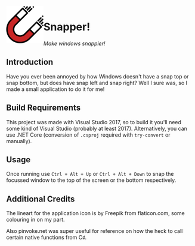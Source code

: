 <img style="float: left;" alt="Image of a Magnet" src="./Resources/magnet.png" width="100">

# Snapper!

_Make windows snappier!_

## Introduction

Have you ever been annoyed by how Windows doesn't have a snap top or snap bottom, but does have snap left and snap right? Well I sure was, so I made a small application to do it for me!

## Build Requirements

This project was made with Visual Studio 2017, so to build it you'll need some kind of Visual Studio (probably at least 2017). Alternatively, you can use .NET Core (conversion of `.csproj` required with `try-convert` or manually).

## Usage

Once running use `Ctrl + Alt + Up` or `Ctrl + Alt + Down` to snap the focussed window to the top of the screen or the bottom respectively.

## Additional Credits

The lineart for the application icon is by Freepik from flaticon.com, some colouring in on my part.

Also pinvoke.net was super useful for reference on how the heck to call certain native functions from C♯.
